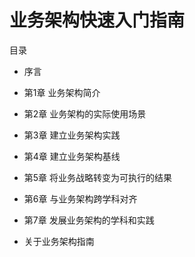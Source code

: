 #  业务架构快速入门指南
目录

- 序言

- 第1章 业务架构简介

- 第2章 业务架构的实际使用场景

- 第3章 建立业务架构实践

- 第4章 建立业务架构基线

- 第5章 将业务战略转变为可执行的结果

- 第6章 与业务架构跨学科对齐

- 第7章 发展业务架构的学科和实践

- 关于业务架构指南

